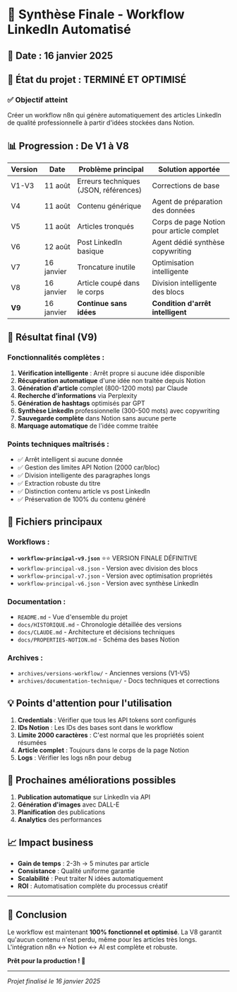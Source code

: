 # 🎯 Synthèse Finale - Workflow LinkedIn Automatisé

## 📅 Date : 16 janvier 2025

## 🚀 État du projet : TERMINÉ ET OPTIMISÉ

### ✅ Objectif atteint

Créer un workflow n8n qui génère automatiquement des articles LinkedIn de qualité professionnelle à partir d'idées stockées dans Notion.

## 📊 Progression : De V1 à V8

| Version | Date | Problème principal | Solution apportée |
|---------|------|-------------------|------------------|
| V1-V3 | 11 août | Erreurs techniques (JSON, références) | Corrections de base |
| V4 | 11 août | Contenu générique | Agent de préparation des données |
| V5 | 11 août | Articles tronqués | Corps de page Notion pour article complet |
| V6 | 12 août | Post LinkedIn basique | Agent dédié synthèse copywriting |
| V7 | 16 janvier | Troncature inutile | Optimisation intelligente |
| V8 | 16 janvier | Article coupé dans le corps | Division intelligente des blocs |
| **V9** | 16 janvier | **Continue sans idées** | **Condition d'arrêt intelligent** |

## 🎉 Résultat final (V9)

### Fonctionnalités complètes :

1. **Vérification intelligente** : Arrêt propre si aucune idée disponible
2. **Récupération automatique** d'une idée non traitée depuis Notion
3. **Génération d'article** complet (800-1200 mots) par Claude
4. **Recherche d'informations** via Perplexity
5. **Génération de hashtags** optimisés par GPT
6. **Synthèse LinkedIn** professionnelle (300-500 mots) avec copywriting
7. **Sauvegarde complète** dans Notion sans aucune perte
8. **Marquage automatique** de l'idée comme traitée

### Points techniques maîtrisés :

- ✅ Arrêt intelligent si aucune donnée
- ✅ Gestion des limites API Notion (2000 car/bloc)
- ✅ Division intelligente des paragraphes longs
- ✅ Extraction robuste du titre
- ✅ Distinction contenu article vs post LinkedIn
- ✅ Préservation de 100% du contenu généré

## 📁 Fichiers principaux

### Workflows :
- **`workflow-principal-v9.json`** ⭐⭐ VERSION FINALE DÉFINITIVE
- `workflow-principal-v8.json` - Version avec division des blocs
- `workflow-principal-v7.json` - Version avec optimisation propriétés
- `workflow-principal-v6.json` - Version avec synthèse LinkedIn

### Documentation :
- `README.md` - Vue d'ensemble du projet
- `docs/HISTORIQUE.md` - Chronologie détaillée des versions
- `docs/CLAUDE.md` - Architecture et décisions techniques
- `docs/PROPERTIES-NOTION.md` - Schéma des bases Notion

### Archives :
- `archives/versions-workflow/` - Anciennes versions (V1-V5)
- `archives/documentation-technique/` - Docs techniques et corrections

## 💡 Points d'attention pour l'utilisation

1. **Credentials** : Vérifier que tous les API tokens sont configurés
2. **IDs Notion** : Les IDs des bases sont dans le workflow
3. **Limite 2000 caractères** : C'est normal que les propriétés soient résumées
4. **Article complet** : Toujours dans le corps de la page Notion
5. **Logs** : Vérifier les logs n8n pour debug

## 🎯 Prochaines améliorations possibles

1. **Publication automatique** sur LinkedIn via API
2. **Génération d'images** avec DALL-E
3. **Planification** des publications
4. **Analytics** des performances

## 📈 Impact business

- **Gain de temps** : 2-3h → 5 minutes par article
- **Consistance** : Qualité uniforme garantie
- **Scalabilité** : Peut traiter N idées automatiquement
- **ROI** : Automatisation complète du processus créatif

---

## 🙏 Conclusion

Le workflow est maintenant **100% fonctionnel et optimisé**. La V8 garantit qu'aucun contenu n'est perdu, même pour les articles très longs. L'intégration n8n ↔ Notion ↔ AI est complète et robuste.

**Prêt pour la production ! 🚀**

---

*Projet finalisé le 16 janvier 2025*
